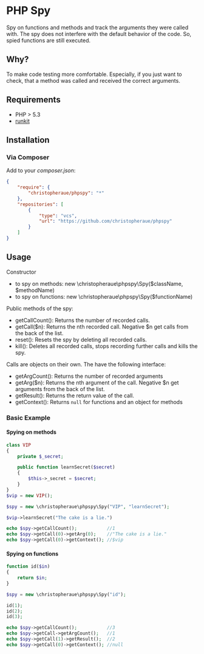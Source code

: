PHP Spy
=======

Spy on functions and methods and track the arguments they were called with. The spy does not interfere with the default behavior of the code. So, spied functions are still executed.

Why?
----
To make code testing more comfortable. Especially, if you just want to check, that a method was called and received the correct arguments.

Requirements
------------
* PHP > 5.3
* [runkit](https://github.com/zenovich/runkit)

Installation
------------
### Via Composer
Add to your *composer.json*:

```json
{
    "require": {
        "christopheraue/phpspy": "*"
    },
    "repositories": [
        {
            "type": "vcs",
            "url": "https://github.com/christopheraue/phpspy"
        }
    ]
}
```

Usage
-----
Constructor
- to spy on methods: new \\christopheraue\\phpspy\\Spy($className, $methodName)
- to spy on functions: new \\christopheraue\\phpspy\\Spy($functionName)

Public methods of the spy:
* getCallCount(): Returns the number of recorded calls.
* getCall($n): Returns the nth recorded call. Negative $n get calls from the back of the list.
* reset(): Resets the spy by deleting all recorded calls.
* kill(): Deletes all recorded calls, stops recording further calls and kills the spy.

Calls are objects on their own. The have the following interface:
* getArgCount(): Returns the number of recorded arguments
* getArg($n): Returns the nth argument of the call. Negative $n get arguments from the back of the list.
* getResult(): Returns the return value of the call.
* getContext(): Returns `null` for functions and an object for methods

### Basic Example
#### Spying on methods
```php
class VIP
{
    private $_secret;

    public function learnSecret($secret)
    {
        $this->_secret = $secret;
    }
}
$vip = new VIP();

$spy = new \christopheraue\phpspy\Spy("VIP", "learnSecret");

$vip->learnSecret("The cake is a lie.")

echo $spy->getCallCount();           //1
echo $spy->getCall(0)->getArg(0);    //"The cake is a lie."
echo $spy->getCall(0)->getContext(); //$vip
```

#### Spying on functions
```php
function id($in)
{
    return $in;
}

$spy = new \christopheraue\phpspy\Spy("id");

id(1);
id(2);
id(3);

echo $spy->getCallCount();           //3
echo $spy->getCall->getArgCount();   //1
echo $spy->getCall(1)->getResult();  //2
echo $spy->getCall(0)->getContext(); //null
```